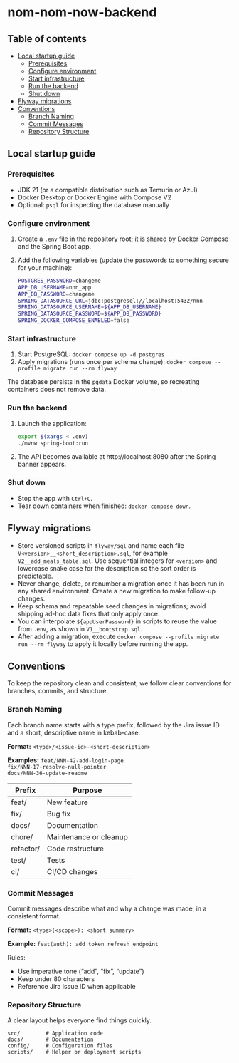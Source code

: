 # nom-nom-now-backend
## Table of contents
- [Local startup guide](#local-startup-guide)
  - [Prerequisites](#prerequisites)
  - [Configure environment](#configure-environment)
  - [Start infrastructure](#start-infrastructure)
  - [Run the backend](#run-the-backend)
  - [Shut down](#shut-down)
- [Flyway migrations](#flyway-migrations)
- [Conventions](#conventions)
  - [Branch Naming](#branch-naming)
  - [Commit Messages](#commit-messages)
  - [Repository Structure](#repository-structure)

## Local startup guide

### Prerequisites
- JDK 21 (or a compatible distribution such as Temurin or Azul)
- Docker Desktop or Docker Engine with Compose V2
- Optional: `psql` for inspecting the database manually

### Configure environment

1. Create a `.env` file in the repository root; it is shared by Docker Compose and the Spring Boot app.
2. Add the following variables (update the passwords to something secure for your machine):

   ```bash
   POSTGRES_PASSWORD=changeme
   APP_DB_USERNAME=nnn_app
   APP_DB_PASSWORD=changeme
   SPRING_DATASOURCE_URL=jdbc:postgresql://localhost:5432/nnn
   SPRING_DATASOURCE_USERNAME=${APP_DB_USERNAME}
   SPRING_DATASOURCE_PASSWORD=${APP_DB_PASSWORD}
   SPRING_DOCKER_COMPOSE_ENABLED=false
   ```

### Start infrastructure
1. Start PostgreSQL: `docker compose up -d postgres`
2. Apply migrations (runs once per schema change): `docker compose --profile migrate run --rm flyway`

The database persists in the `pgdata` Docker volume, so recreating containers does not remove data.

### Run the backend
1. Launch the application:
    ```bash 
    export $(xargs < .env)
    ./mvnw spring-boot:run 
    ```
2. The API becomes available at http://localhost:8080 after the Spring banner appears.

### Shut down
- Stop the app with `Ctrl+C`.
- Tear down containers when finished: `docker compose down`.

## Flyway migrations
- Store versioned scripts in `flyway/sql` and name each file `V<version>__<short_description>.sql`, for example `V2__add_meals_table.sql`. Use sequential integers for `<version>` and lowercase snake case for the description so the sort order is predictable.
- Never change, delete, or renumber a migration once it has been run in any shared environment. Create a new migration to make follow-up changes.
- Keep schema and repeatable seed changes in migrations; avoid shipping ad-hoc data fixes that only apply once.
- You can interpolate `${appUserPassword}` in scripts to reuse the value from `.env`, as shown in `V1__bootstrap.sql`.
- After adding a migration, execute `docker compose --profile migrate run --rm flyway` to apply it locally before running the app.


## Conventions

To keep the repository clean and consistent, we follow clear conventions for branches, commits, and structure.

### Branch Naming
Each branch name starts with a type prefix, followed by the Jira issue ID and a short, descriptive name in kebab-case.

**Format:**
`<type>/<issue-id>-<short-description>`

**Examples:**
`feat/NNN-42-add-login-page`  
`fix/NNN-17-resolve-null-pointer`  
`docs/NNN-36-update-readme`

| Prefix | Purpose |
|--------|----------|
| feat/ | New feature |
| fix/ | Bug fix |
| docs/ | Documentation |
| chore/ | Maintenance or cleanup |
| refactor/ | Code restructure |
| test/ | Tests |
| ci/ | CI/CD changes |

### Commit Messages
Commit messages describe what and why a change was made, in a consistent format.

**Format:**
`<type>(<scope>): <short summary>`

**Example:**
`feat(auth): add token refresh endpoint`

Rules:
- Use imperative tone (“add”, “fix”, “update”)  
- Keep under 80 characters  
- Reference Jira issue ID when applicable  

### Repository Structure
A clear layout helps everyone find things quickly.

```text
src/        # Application code
docs/       # Documentation
config/     # Configuration files
scripts/    # Helper or deployment scripts
